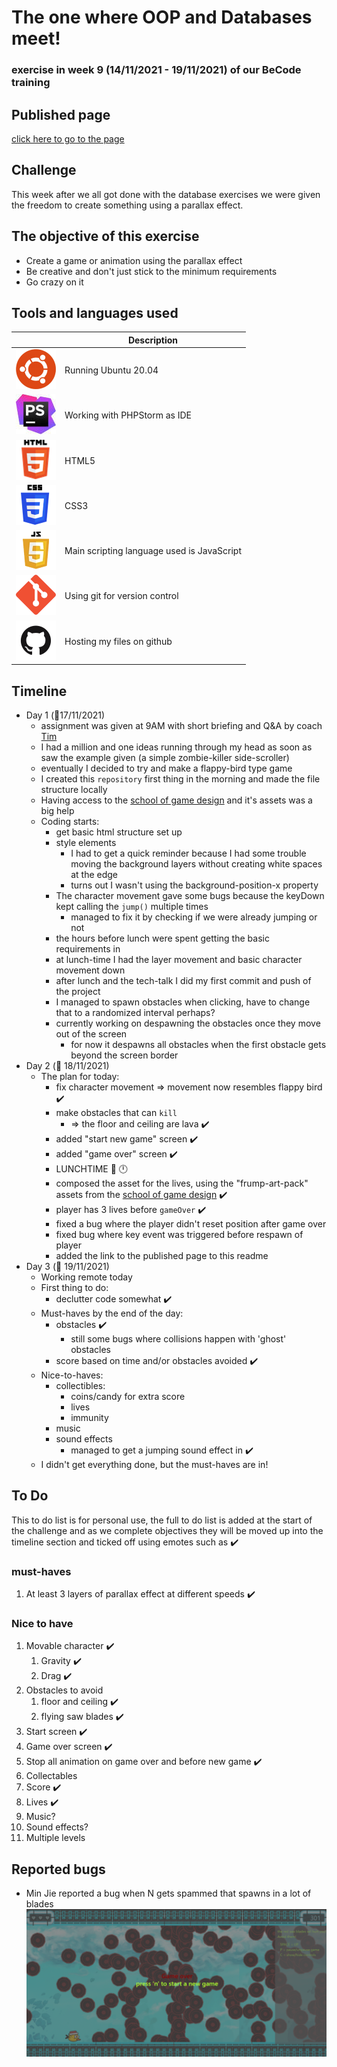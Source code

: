 # The one where OOP and Databases meet!
### exercise in week 9 (14/11/2021 - 19/11/2021) of our BeCode training
## Published page
[click here to go to the page](https://sven-i-am.github.io/challenge-parallax/)
## Challenge
This week after we all got done with the database exercises we were given the freedom to create something using a parallax effect.

## The objective of this exercise

* Create a game or animation using the parallax effect
* Be creative and don't just stick to the minimum requirements
* Go crazy on it

## Tools and languages used

|  | Description |
| ----------- | ----------- |
| ![ubuntu](ASSETS/README/ubuntu-logo.png) | Running Ubuntu 20.04 |
| ![php-storm](ASSETS/README/phpstorm-logo.jpeg) | Working with PHPStorm as IDE |
| ![html](ASSETS/README/html-logo.png) | HTML5 |
| ![css](ASSETS/README/CSS-logo.png) | CSS3 |
| ![javascript](ASSETS/README/javascript-logo.png) | Main scripting language used is JavaScript |
| ![git](ASSETS/README/git-logo.png) | Using git for version control |
| ![github](ASSETS/README/github-logo.png) | Hosting my files on github |

## Timeline

* Day 1 (:date:17/11/2021)
    * assignment was given at 9AM with short briefing and Q&A by coach [Tim](https://github.com/Timmeahj)
    * I had a million and one ideas running through my head as soon as  saw the example given (a simple zombie-killer side-scroller)
    * eventually I decided to try and make a flappy-bird type game
    * I created this `repository` first thing in the morning and made the file structure locally
    * Having access to the [school of game design](https://schoolofgamedesign.com/) and it's assets was a big help
    * Coding starts:
      * get basic html structure set up
      * style elements
        * I had to get a quick reminder because I had some trouble moving the background layers without creating white spaces at the edge 
        * turns out I wasn't using the background-position-x property
      * The character movement gave some bugs because the keyDown kept calling the `jump()` multiple times
        * managed to fix it by checking if we were already jumping or not
      * the hours before lunch were spent getting the basic requirements in
      * at lunch-time I had the layer movement and basic character movement down
      * after lunch and the tech-talk I did my first commit and push of the project
      * I managed to spawn obstacles when clicking, have to change that to a randomized interval perhaps?
      * currently working on despawning the obstacles once they move out of the screen
        * for now it despawns all obstacles when the first obstacle gets beyond the screen border
* Day 2 (:date: 18/11/2021)
  * The plan for today:
    * fix character movement => movement now resembles flappy bird :heavy_check_mark:
    * make obstacles that can `kill` 
      * => the floor and ceiling are lava :heavy_check_mark:
    * added "start new game" screen :heavy_check_mark:
    * added "game over" screen :heavy_check_mark:
    * LUNCHTIME :fork_and_knife: :clock12:
    * composed the asset for the lives, using the "frump-art-pack" assets from the [school of game design](https://schoolofgamedesign.com/) :heavy_check_mark:
    * player has 3 lives before `gameOver` :heavy_check_mark:
    * fixed a bug where the player didn't reset position after game over
    * fixed bug where key event was triggered before respawn of player
    * added the link to the published page to this readme
* Day 3 (:date: 19/11/2021)
  * Working remote today
  * First thing to do:
    * declutter code somewhat :heavy_check_mark:
  * Must-haves by the end of the day:
    * obstacles :heavy_check_mark:
      * still some bugs where collisions happen with 'ghost' obstacles
    * score based on time and/or obstacles avoided :heavy_check_mark:
  * Nice-to-haves:
    * collectibles:
      * coins/candy for extra score
      * lives
      * immunity
    * music
    * sound effects
      * managed to get a jumping sound effect in :heavy_check_mark:
  * I didn't get everything done, but the must-haves are in!

## To Do

This to do list is for personal use, the full to do list is added at the start of the challenge and as we complete
objectives they will be moved up into the timeline section and ticked off using emotes such as :heavy_check_mark:

### must-haves
1. At least 3 layers of parallax effect at different speeds :heavy_check_mark:

### Nice to have
1. Movable character :heavy_check_mark:
   1. Gravity :heavy_check_mark:
   2. Drag :heavy_check_mark:
2. Obstacles to avoid
   1. floor and ceiling :heavy_check_mark:
   2. flying saw blades :heavy_check_mark:
3. Start screen :heavy_check_mark:
4. Game over screen :heavy_check_mark:
5. Stop all animation on game over and before new game :heavy_check_mark:
6. Collectables
7. Score :heavy_check_mark:
8. Lives :heavy_check_mark:
9. Music?
10. Sound effects?
11. Multiple levels

## Reported bugs
* Min Jie reported a bug when N gets spammed that spawns in a lot of blades
![spamN](ASSETS/README/BUGS/spamNBug.png)